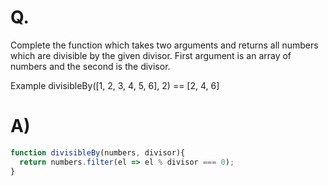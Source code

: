 # Q.
Complete the function which takes two arguments and returns all numbers which are divisible by the given divisor. First argument is an array of numbers and the second is the divisor.

Example
divisibleBy([1, 2, 3, 4, 5, 6], 2) == [2, 4, 6]

# A)
```js
function divisibleBy(numbers, divisor){
  return numbers.filter(el => el % divisor === 0);
}
```
